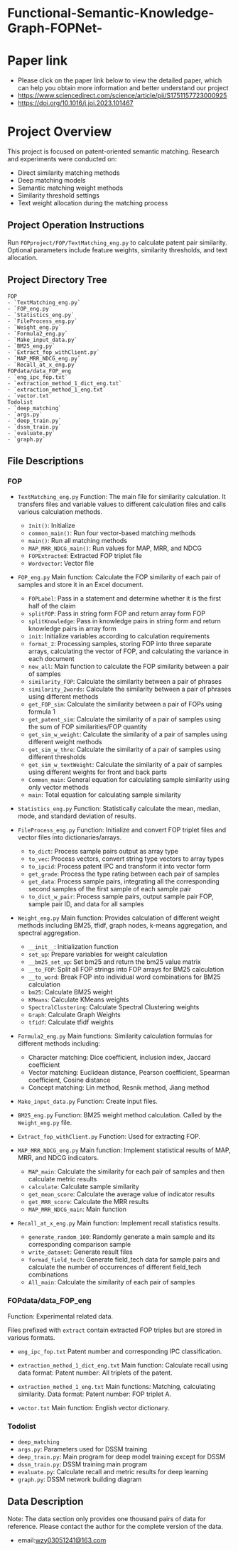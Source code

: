 # Functional-Semantic-Knowledge-Graph-FOPNet-
# Paper link
- Please click on the paper link below to view the detailed paper, which can help you obtain more information and better understand our project
- https://www.sciencedirect.com/science/article/pii/S1751157723000925
- https://doi.org/10.1016/j.joi.2023.101467
# Project Overview

This project is focused on patent-oriented semantic matching. Research and experiments were conducted on:
- Direct similarity matching methods
- Deep matching models
- Semantic matching weight methods
- Similarity threshold settings
- Text weight allocation during the matching process

## Project Operation Instructions

Run `FOPproject/FOP/TextMatching_eng.py` to calculate patent pair similarity. Optional parameters include feature weights, similarity thresholds, and text allocation.

## Project Directory Tree

    FOP
    - `TextMatching_eng.py`
    - `FOP_eng.py`
    - `Statistics_eng.py`
    - `FileProcess_eng.py`
    - `Weight_eng.py`
    - `Formula2_eng.py`
    - `Make_input_data.py`
    - `BM25_eng.py`
    - `Extract_fop_withClient.py`
    - `MAP_MRR_NDCG_eng.py`
    - `Recall_at_x_eng.py` 
    FOPdata/data_FOP_eng
    - `eng_ipc_fop.txt`
    - `extraction_method_1_dict_eng.txt`
    - `extraction_method_1_eng.txt`
    - `vector.txt`
    Todolist
    - `deep_matching`
    - `args.py`
    - `deep_train.py`
    - `dssm_train.py`
    - `evaluate.py`
    - `graph.py`

## File Descriptions

### FOP
- `TextMatching_eng.py`
Function: The main file for similarity calculation. It transfers files and variable values to different calculation files and calls various calculation methods.

    - `Init()`: Initialize
    - `common_main()`: Run four vector-based matching methods
    - `main()`: Run all matching methods
    - `MAP_MRR_NDCG_main()`: Run values for MAP, MRR, and NDCG
    - `FOPExtracted`: Extracted FOP triplet file
    - `Wordvector`: Vector file

- `FOP_eng.py`
Main function: Calculate the FOP similarity of each pair of samples and store it in an Excel document.

    - `FOPLabel`: Pass in a statement and determine whether it is the first half of the claim
    - `splitFOP`: Pass in string form FOP and return array form FOP
    - `splitKnowledge`: Pass in knowledge pairs in string form and return knowledge pairs in array form
    - `init`: Initialize variables according to calculation requirements
    - `format_2`: Processing samples, storing FOP into three separate arrays, calculating the vector of FOP, and calculating the variance in each document
    - `new_all`: Main function to calculate the FOP similarity between a pair of samples
    - `similarity_FOP`: Calculate the similarity between a pair of phrases
    - `similarity_2words`: Calculate the similarity between a pair of phrases using different methods
    - `get_FOP_sim`: Calculate the similarity between a pair of FOPs using formula 1
    - `get_patent_sim`: Calculate the similarity of a pair of samples using the sum of FOP similarities/FOP quantity
    - `get_sim_w_weight`: Calculate the similarity of a pair of samples using different weight methods
    - `get_sim_w_thre`: Calculate the similarity of a pair of samples using different thresholds
    - `get_sim_w_textWeight`: Calculate the similarity of a pair of samples using different weights for front and back parts
    - `Common_main`: General equation for calculating sample similarity using only vector methods
    - `main`: Total equation for calculating sample similarity

- `Statistics_eng.py`
Function: Statistically calculate the mean, median, mode, and standard deviation of results.

- `FileProcess_eng.py`
Function: Initialize and convert FOP triplet files and vector files into dictionaries/arrays.

    - `to_dict`: Process sample pairs output as array type
    - `to_vec`: Process vectors, convert string type vectors to array types
    - `to_ipcid`: Process patent IPC and transform it into vector form
    - `get_grade`: Process the type rating between each pair of samples
    - `get_data`: Process sample pairs, integrating all the corresponding second samples of the first sample of each sample pair
    - `to_dict_w_pair`: Process sample pairs, output sample pair FOP, sample pair ID, and data for all samples

- `Weight_eng.py`
Main function: Provides calculation of different weight methods including BM25, tfidf, graph nodes, k-means aggregation, and spectral aggregation.

    - `__init__`: Initialization function
    - `set_up`: Prepare variables for weight calculation
    - `__bm25_set_up`: Set bm25 and return the bm25 value matrix
    - `__to_FOP`: Split all FOP strings into FOP arrays for BM25 calculation
    - `__to_word`: Break FOP into individual word combinations for BM25 calculation
    - `bm25`: Calculate BM25 weight
    - `KMeans`: Calculate KMeans weights
    - `SpectralClustering`: Calculate Spectral Clustering weights
    - `Graph`: Calculate Graph Weights
    - `tfidf`: Calculate tfidf weights

- `Formula2_eng.py`
Main functions: Similarity calculation formulas for different methods including:
    - Character matching: Dice coefficient, inclusion index, Jaccard coefficient
    - Vector matching: Euclidean distance, Pearson coefficient, Spearman coefficient, Cosine distance
    - Concept matching: Lin method, Resnik method, Jiang method

- `Make_input_data.py`
Function: Create input files.

- `BM25_eng.py`
Function: BM25 weight method calculation. Called by the `Weight_eng.py` file.

- `Extract_fop_withClient.py`
Function: Used for extracting FOP.

- `MAP_MRR_NDCG_eng.py`
Main function: Implement statistical results of MAP, MRR, and NDCG indicators.

    - `MAP_main`: Calculate the similarity for each pair of samples and then calculate metric results
    - `calculate`: Calculate sample similarity
    - `get_mean_score`: Calculate the average value of indicator results
    - `get_MRR_score`: Calculate the MRR results
    - `MAP_MRR_NDCG_main`: Main function

- `Recall_at_x_eng.py`
Main function: Implement recall statistics results.

    - `generate_random_100`: Randomly generate a main sample and its corresponding comparison sample
    - `write_dataset`: Generate result files
    - `formad_field_tech`: Generate field_tech data for sample pairs and calculate the number of occurrences of different field_tech combinations
    - `All_main`: Calculate the similarity of each pair of samples

### FOPdata/data_FOP_eng
Function: Experimental related data.

Files prefixed with `extract` contain extracted FOP triples but are stored in various formats.

- `eng_ipc_fop.txt`
Patent number and corresponding IPC classification.

- `extraction_method_1_dict_eng.txt`
Main function: Calculate recall using data format: Patent number: All triplets of the patent.

- `extraction_method_1_eng.txt`
Main functions: Matching, calculating similarity. Data format: Patent number: FOP triplet A.

- `vector.txt`
Main function: English vector dictionary.

### Todolist

   - `deep_matching`
   - `args.py`: Parameters used for DSSM training
   - `deep_train.py`: Main program for deep model training except for DSSM
   - `dssm_train.py`: DSSM training main program
   - `evaluate.py`: Calculate recall and metric results for deep learning
   - `graph.py`: DSSM network building diagram

## Data Description

Note: The data section only provides one thousand pairs of data for reference. Please contact the author for the complete version of the data. 
- email:wzy03051241@163.com

